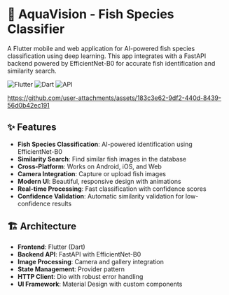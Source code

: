 # 🐠 AquaVision - Fish Species Classifier

A Flutter mobile and web application for AI-powered fish species classification using deep learning. This app integrates with a FastAPI backend powered by EfficientNet-B0 for accurate fish identification and similarity search.

![Flutter](https://img.shields.io/badge/Flutter-%2302569B.svg?style=for-the-badge&logo=Flutter&logoColor=white)
![Dart](https://img.shields.io/badge/dart-%230175C2.svg?style=for-the-badge&logo=dart&logoColor=white)
![API](https://img.shields.io/badge/API-FastAPI-009688?style=for-the-badge)

https://github.com/user-attachments/assets/183c3e62-9df2-440d-8439-56d0b42ec191

## ✨ Features

- **Fish Species Classification**: AI-powered identification using EfficientNet-B0
- **Similarity Search**: Find similar fish images in the database
- **Cross-Platform**: Works on Android, iOS, and Web
- **Camera Integration**: Capture or upload fish images
- **Modern UI**: Beautiful, responsive design with animations
- **Real-time Processing**: Fast classification with confidence scores
- **Confidence Validation**: Automatic similarity validation for low-confidence results

## 🏗️ Architecture

- **Frontend**: Flutter (Dart)
- **Backend API**: FastAPI with EfficientNet-B0
- **Image Processing**: Camera and gallery integration
- **State Management**: Provider pattern
- **HTTP Client**: Dio with robust error handling
- **UI Framework**: Material Design with custom components
